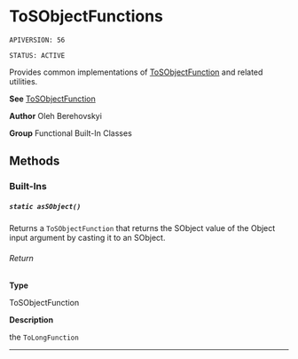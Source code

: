 # ToSObjectFunctions

`APIVERSION: 56`

`STATUS: ACTIVE`

Provides common implementations of [ToSObjectFunction](/docs/Functional-Abstract-Classes/ToSObjectFunction.md) and related utilities.


**See** [ToSObjectFunction](/docs/Functional-Abstract-Classes/ToSObjectFunction.md)


**Author** Oleh Berehovskyi


**Group** Functional Built-In Classes

## Methods
### Built-Ins
##### `static asSObject()`

Returns a `ToSObjectFunction` that returns the SObject value of the Object input argument by casting it to an SObject.

###### Return

**Type**

ToSObjectFunction

**Description**

the `ToLongFunction`

---
